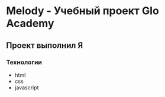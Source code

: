 # Melody - Учебный проект Glo Academy
## Проект выполнил Я

### Технологии
- html
- css
- javascript

